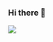 ### Hi there 👋

![](https://leetcard.jacoblin.cool/pepperonii?theme=nord&font=Rubik&border=1&radius=16&height=75&width=500)
<!--
- 🔭 I’m currently working on ...
- 🌱 I’m currently learning ...
- 👯 I’m looking to collaborate on ...
- 🤔 I’m looking for help with ...
- 💬 Ask me about ...
- 📫 How to reach me: ...
- 😄 Pronouns: ...
- ⚡ Fun fact: ...
-->
